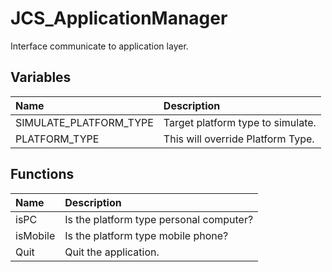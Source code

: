 # JCS_ApplicationManager

Interface communicate to application layer.

## Variables

| Name                   | Description                       |
|:-----------------------|:----------------------------------|
| SIMULATE_PLATFORM_TYPE | Target platform type to simulate. |
| PLATFORM_TYPE          | This will override Platform Type. |

## Functions

| Name     | Description                             |
|:---------|:----------------------------------------|
| isPC     | Is the platform type personal computer? |
| isMobile | Is the platform type mobile phone?      |
| Quit     | Quit the application.                   |
